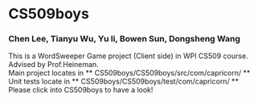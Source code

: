 # CS509boys
### Chen Lee, Tianyu Wu, Yu li, Bowen Sun, Dongsheng Wang

This is a WordSweeper Game project (Client side) in WPI CS509 course. Advised by Prof.Heineman. <br />
Main project locates in **  CS509boys/CS509boys/src/com/capricorn/  **<br />
Unit tests locate in **  CS509boys/CS509boys/test/com/capricorn/  **<br />
Please click into CS509boys to have a look!<br />


